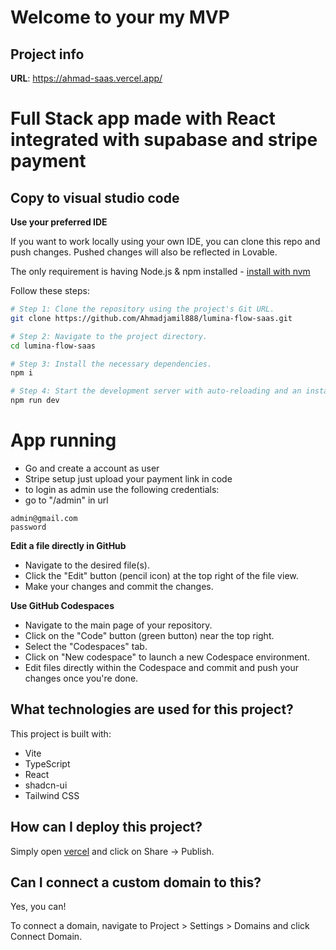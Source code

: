 # Welcome to your my MVP

## Project info

**URL**: https://ahmad-saas.vercel.app/
# Full Stack app made with React integrated with supabase and stripe payment 
## Copy to visual studio code
**Use your preferred IDE**

If you want to work locally using your own IDE, you can clone this repo and push changes. Pushed changes will also be reflected in Lovable.

The only requirement is having Node.js & npm installed - [install with nvm](https://github.com/nvm-sh/nvm#installing-and-updating)

Follow these steps:

```sh
# Step 1: Clone the repository using the project's Git URL.
git clone https://github.com/Ahmadjamil888/lumina-flow-saas.git

# Step 2: Navigate to the project directory.
cd lumina-flow-saas

# Step 3: Install the necessary dependencies.
npm i

# Step 4: Start the development server with auto-reloading and an instant preview.
npm run dev
```
# App running
- Go and create a account as user
- Stripe setup just upload your payment link in code
- to login as admin use the following credentials:
- go to "/admin" in url
```
admin@gmail.com
password
```
**Edit a file directly in GitHub**

- Navigate to the desired file(s).
- Click the "Edit" button (pencil icon) at the top right of the file view.
- Make your changes and commit the changes.

**Use GitHub Codespaces**

- Navigate to the main page of your repository.
- Click on the "Code" button (green button) near the top right.
- Select the "Codespaces" tab.
- Click on "New codespace" to launch a new Codespace environment.
- Edit files directly within the Codespace and commit and push your changes once you're done.

## What technologies are used for this project?

This project is built with:

- Vite
- TypeScript
- React
- shadcn-ui
- Tailwind CSS

## How can I deploy this project?

Simply open [vercel](https://vercel.com) and click on Share -> Publish.

## Can I connect a custom domain to this?

Yes, you can!

To connect a domain, navigate to Project > Settings > Domains and click Connect Domain.

